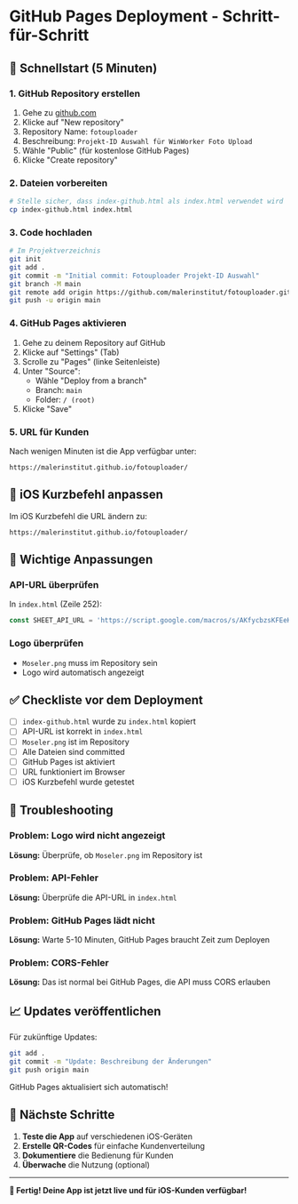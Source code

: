 # GitHub Pages Deployment - Schritt-für-Schritt

## 🚀 Schnellstart (5 Minuten)

### 1. GitHub Repository erstellen
1. Gehe zu [github.com](https://github.com)
2. Klicke auf "New repository"
3. Repository Name: `fotouploader`
4. Beschreibung: `Projekt-ID Auswahl für WinWorker Foto Upload`
5. Wähle "Public" (für kostenlose GitHub Pages)
6. Klicke "Create repository"

### 2. Dateien vorbereiten
```bash
# Stelle sicher, dass index-github.html als index.html verwendet wird
cp index-github.html index.html
```

### 3. Code hochladen
```bash
# Im Projektverzeichnis
git init
git add .
git commit -m "Initial commit: Fotouploader Projekt-ID Auswahl"
git branch -M main
git remote add origin https://github.com/malerinstitut/fotouploader.git
git push -u origin main
```

### 4. GitHub Pages aktivieren
1. Gehe zu deinem Repository auf GitHub
2. Klicke auf "Settings" (Tab)
3. Scrolle zu "Pages" (linke Seitenleiste)
4. Unter "Source":
   - Wähle "Deploy from a branch"
   - Branch: `main`
   - Folder: `/ (root)`
5. Klicke "Save"

### 5. URL für Kunden
Nach wenigen Minuten ist die App verfügbar unter:
```
https://malerinstitut.github.io/fotouploader/
```

## 📱 iOS Kurzbefehl anpassen

Im iOS Kurzbefehl die URL ändern zu:
```
https://malerinstitut.github.io/fotouploader/
```

## 🔧 Wichtige Anpassungen

### API-URL überprüfen
In `index.html` (Zeile 252):
```javascript
const SHEET_API_URL = 'https://script.google.com/macros/s/AKfycbzsKFEeKUyERYqEWlc1Spz9ufZfzDY4wBEXVErsG54qSdG4n5Qq6YIEKFPvYonjZfDgCw/exec';
```

### Logo überprüfen
- `Moseler.png` muss im Repository sein
- Logo wird automatisch angezeigt

## ✅ Checkliste vor dem Deployment

- [ ] `index-github.html` wurde zu `index.html` kopiert
- [ ] API-URL ist korrekt in `index.html`
- [ ] `Moseler.png` ist im Repository
- [ ] Alle Dateien sind committed
- [ ] GitHub Pages ist aktiviert
- [ ] URL funktioniert im Browser
- [ ] iOS Kurzbefehl wurde getestet

## 🚨 Troubleshooting

### Problem: Logo wird nicht angezeigt
**Lösung:** Überprüfe, ob `Moseler.png` im Repository ist

### Problem: API-Fehler
**Lösung:** Überprüfe die API-URL in `index.html`

### Problem: GitHub Pages lädt nicht
**Lösung:** Warte 5-10 Minuten, GitHub Pages braucht Zeit zum Deployen

### Problem: CORS-Fehler
**Lösung:** Das ist normal bei GitHub Pages, die API muss CORS erlauben

## 📈 Updates veröffentlichen

Für zukünftige Updates:
```bash
git add .
git commit -m "Update: Beschreibung der Änderungen"
git push origin main
```

GitHub Pages aktualisiert sich automatisch!

## 🎯 Nächste Schritte

1. **Teste die App** auf verschiedenen iOS-Geräten
2. **Erstelle QR-Codes** für einfache Kundenverteilung
3. **Dokumentiere** die Bedienung für Kunden
4. **Überwache** die Nutzung (optional)

---

**🎉 Fertig! Deine App ist jetzt live und für iOS-Kunden verfügbar!** 
